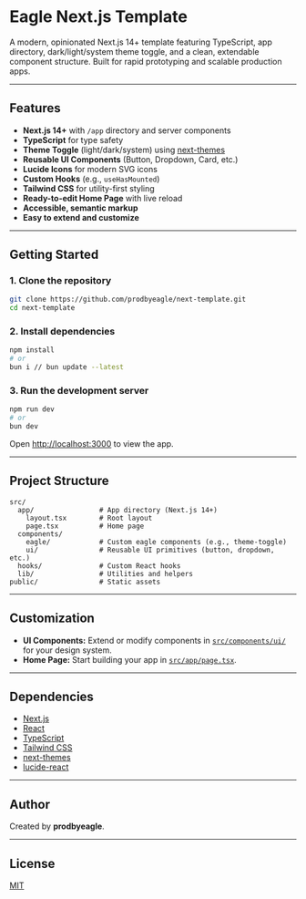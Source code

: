 # Eagle Next.js Template

A modern, opinionated Next.js 14+ template featuring TypeScript, app directory, dark/light/system theme toggle, and a clean, extendable component structure. Built for rapid prototyping and scalable production apps.

---

## Features

- **Next.js 14+** with `/app` directory and server components
- **TypeScript** for type safety
- **Theme Toggle** (light/dark/system) using [next-themes](https://github.com/pacocoursey/next-themes)
- **Reusable UI Components** (Button, Dropdown, Card, etc.)
- **Lucide Icons** for modern SVG icons
- **Custom Hooks** (e.g., `useHasMounted`)
- **Tailwind CSS** for utility-first styling
- **Ready-to-edit Home Page** with live reload
- **Accessible, semantic markup**
- **Easy to extend and customize**

---

## Getting Started

### 1. Clone the repository

```bash
git clone https://github.com/prodbyeagle/next-template.git
cd next-template
```

### 2. Install dependencies

```bash
npm install
# or
bun i // bun update --latest
```

### 3. Run the development server

```bash
npm run dev
# or
bun dev
```

Open [http://localhost:3000](http://localhost:3000) to view the app.

---

## Project Structure

```
src/
  app/                # App directory (Next.js 14+)
    layout.tsx        # Root layout
    page.tsx          # Home page
  components/
    eagle/            # Custom eagle components (e.g., theme-toggle)
    ui/               # Reusable UI primitives (button, dropdown, etc.)
  hooks/              # Custom React hooks
  lib/                # Utilities and helpers
public/               # Static assets
```

---

## Customization

- **UI Components:** Extend or modify components in [`src/components/ui/`](src/components/ui/) for your design system.
- **Home Page:** Start building your app in [`src/app/page.tsx`](src/app/page.tsx).

---

## Dependencies

- [Next.js](https://nextjs.org/)
- [React](https://react.dev/)
- [TypeScript](https://www.typescriptlang.org/)
- [Tailwind CSS](https://tailwindcss.com/)
- [next-themes](https://github.com/pacocoursey/next-themes)
- [lucide-react](https://lucide.dev/)

---

## Author

Created by **prodbyeagle**.

---

## License

[MIT](LICENSE)
